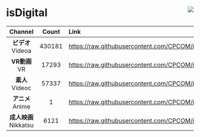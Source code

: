 # isDigital <img align="right" src="https://img.shields.io/github/last-commit/CPCOM/isDigital"/>  
  
| Channel | Count | Link |  
| :-----: | :---: | :--- |  
|**ビデオ**<br />Videoa | 430181 | https://raw.githubusercontent.com/CPCOM/isDigital/main/Videoa.txt |  
|**VR動画**<br />VR | 17293 | https://raw.githubusercontent.com/CPCOM/isDigital/main/VR.txt |  
|**素人**<br />Videoc | 57337 | https://raw.githubusercontent.com/CPCOM/isDigital/main/Videoc.txt |  
|**アニメ**<br />Anime | 1 | https://raw.githubusercontent.com/CPCOM/isDigital/main/Anime.txt |  
|**成人映画**<br />Nikkatsu | 6121 | https://raw.githubusercontent.com/CPCOM/isDigital/main/Nikkatsu.txt |  